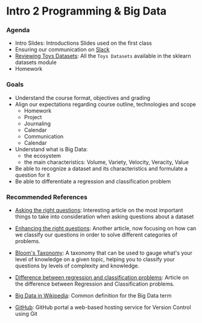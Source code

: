 # Intro 2 Programming & Big Data

### Agenda
* Intro Slides: Introductions Slides used on the first class
* Ensuring our communication on [Slack](https://join.slack.com/t/cebd1160-fall2019/shared_invite/enQtNzY4Mjk1NjYzNzYwLWIxNjFmZWQ5Mzc2MTY1NmE0OWQ0ZDNlNWIxMjc3NzZlMjg2YTI5MWViYTc5ZmJmMGY1OThjMWNhODZmZDhlYmI)
* [Reviewing Toys Datasets](https://scikit-learn.org/stable/datasets/index.html#toy-datasets): All the `Toys Datasets` available in the sklearn datasets module
* Homework

### Goals
* Understand the course format, objectives and grading
* Align our expectations regarding course outline, technologies and scope 
  * Homework
  * Project
  * Journaling
  * Calendar
  * Communication
  * Calendar
* Understand what is Big Data:
  * the ecosystem
  * the main characteristics: Volume, Variety, Velocity, Veracity, Value
* Be able to recognize a dataset and its characteristics and formulate a question for it  
* Be able to differentiate a regression and classification problem

### Recommended References
* [Asking the right questions](https://towardsdatascience.com/how-to-ask-the-right-questions-as-a-data-scientist-913621907411): Interesting article on the most important things to take into consideration when asking questions about a dataset 
* [Enhancing the right questions](https://towardsdatascience.com/how-to-ask-questions-data-science-can-solve-e073d6a06236): Another article, now focusing on how can we classify our questions in order to solve different categories of problems. 
* [Bloom's Taxonomy](https://en.wikipedia.org/wiki/Bloom%27s_taxonomy): A taxonomy that can be used to gauge what's your level of knowledge on a given topic, helping you to classify your questions by levels of complexity and knowledge.
* [Difference between regression and classification problems](https://www.datascience.com/blog/regression-and-classification-machine-learning-algorithms): Article on the difference between Regression and Classification problems.  

* [Big Data in Wikipedia](https://en.wikipedia.org/wiki/Big_data): Common definition for the Big Data term
* [GitHub](https://github.com/): GitHub portal a web-based hosting service for Version Control using Git
